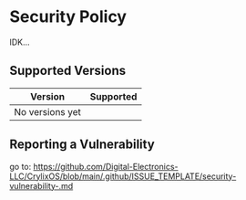 # Security Policy

IDK...

## Supported Versions

| Version | Supported          |
| ------- | ------------------ |
| No versions yet|

## Reporting a Vulnerability

go to: https://github.com/Digital-Electronics-LLC/CrylixOS/blob/main/.github/ISSUE_TEMPLATE/security-vulnerability-.md
